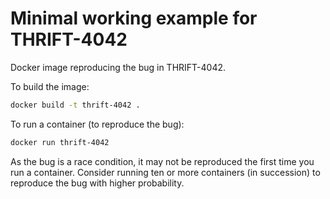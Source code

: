 # Minimal working example for THRIFT-4042

Docker image reproducing the bug in THRIFT-4042.

To build the image:

```bash
docker build -t thrift-4042 .
```

To run a container (to reproduce the bug):

```bash
docker run thrift-4042
```

As the bug is a race condition, it may not be reproduced the first time
you run a container.  Consider running ten or more containers (in
succession) to reproduce the bug with higher probability.
